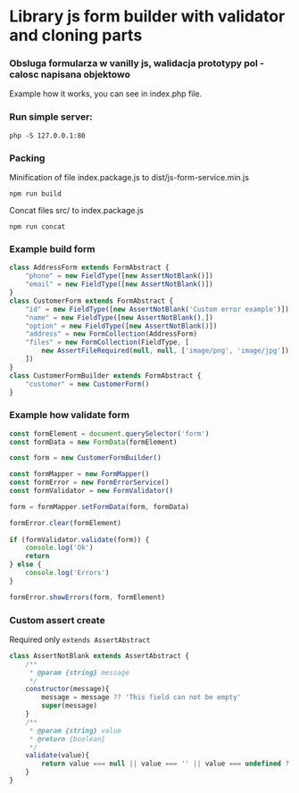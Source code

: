 
# Library js form builder with validator and cloning parts

### Obsluga formularza w vanilly js, walidacja prototypy pol - calosc napisana objektowo 

Example how it works, you can see in index.php file.

### Run simple server:

```
php -S 127.0.0.1:80
```

### Packing

Minification of file index.package.js to dist/js-form-service.min.js

```
npm run build
```

Concat files src/ to index.package.js 

```
npm run concat
```

### Example build form

```js
class AddressForm extends FormAbstract {
    "phone" = new FieldType([new AssertNotBlank()])
    "email" = new FieldType([new AssertNotBlank()])
}
class CustomerForm extends FormAbstract {
    "id" = new FieldType([new AssertNotBlank('Custom error example')])
    "name" = new FieldType([new AssertNotBlank(),])
    "option" = new FieldType([new AssertNotBlank()])
    "address" = new FormCollection(AddressForm)
    "files" = new FormCollection(FieldType, [
        new AssertFileRequired(null, null, ['image/png', 'image/jpg']),
    ]) 
}
class CustomerFormBuilder extends FormAbstract {
    "customer" = new CustomerForm()
}
```

### Example how validate form

```js
const formElement = document.querySelector('form')
const formData = new FormData(formElement)

const form = new CustomerFormBuilder()

const formMapper = new FormMapper()
const formError = new FormErrorService()
const formValidator = new FormValidator()

form = formMapper.setFormData(form, formData)

formError.clear(formElement)
    
if (formValidator.validate(form)) {
    console.log('Ok')
    return
} else {
    console.log('Errors')
}

formError.showErrors(form, formElement)
```


### Custom assert create

Required only `extends AssertAbstract`

```js
class AssertNotBlank extends AssertAbstract {
    /**
     * @param {string} message 
     */
    constructor(message){
        message = message ?? 'This field can not be empty'
        super(message)
    }
    /**
     * @param {string} value
     * @return {boolean}
     */
    validate(value){
        return value === null || value === '' || value === undefined ? false : true
    }
}
```
